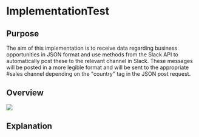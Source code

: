 # ImplementationTest

## Purpose
The aim of this implementation is to receive data regarding business opportunities in JSON format and use methods from the Slack API to automatically post these to the relevant channel in Slack. These messages will be posted in a more legible format and will be sent to the appropriate #sales channel depending on the "country" tag in the JSON post request.

## Overview
![](Implementation.drawio)

## Explanation
